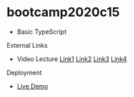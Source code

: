 # bootcamp2020c15
* Basic TypeScript

External Links
* Video Lecture [Link1](https://www.youtube.com/watch?v=kJGlPhiPUjQ&ab_channel=PanacloudServerlessSaaSTraining) [Link2](https://www.facebook.com/zeeshanhanif/videos/10223936688309948/) [Link3](https://www.youtube.com/watch?v=H3tQTv2EPcM&ab_channel=PanacloudServerlessSaaSTraininginUrdu) [Link4](https://www.facebook.com/zeeshanhanif/videos/10223948565926881/)

Deployment
* [Live Demo](http://hassanalikhan-bc2020c15.surge.sh/)
